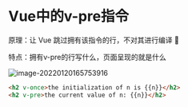# Vue中的v-pre指令

原理：让 Vue 跳过拥有该指令的行，不对其进行编译 🧬

特点：拥有v-pre的行写什么，页面呈现的就是什么

![image-20220120165753916](https://vichien-public.oss-cn-guangzhou.aliyuncs.com/typora/image-20220120165753916.png)

```html
<h2 v-once>the initialization of n is {{n}}</h2>
<h2 v-pre>the current value of n: {{n}}</h2>
```

